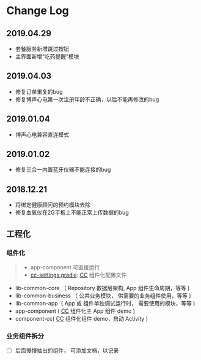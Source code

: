# Change Log
## 2019.04.29

- 套餐服务新增跳过按钮
- 主界面新增“吃药提醒”模块

## 2019.04.03

- 修复订单重复的bug
- 修复博声心电第一次注册年龄不正确，以后不能再修改的bug

## 2019.01.04
- 博声心电兼容直连模式

## 2019.01.02
- 修复三合一内置蓝牙仪器不能连接的bug

## 2018.12.21
- 将绑定健康顾问的预约模块去除
- 修复血氧仪在2G平板上不能正常上传数据的bug

## 工程化
 
### 组件化

> - app-component 可直接运行
> - [cc-settings.gradle](cc-settings.gradle): [CC](https://github.com/luckybilly/CC) 组件化配置文件

 - lib-common-core （ Repository 数据层架构, App 组件生命周期，等等 )
 - lib-common-business （ 公共业务模块， 供需要的业务组件使用，等等 )
 - lib-common-app（ App 或 组件单独调试运行时， 需要使用的模块，等等 )
 - app-component ( [CC](https://github.com/luckybilly/CC) 组件化主 App 组件 demo )
 - component-cc( [CC](https://github.com/luckybilly/CC) 组件化组件 demo，启动 Activity )
 
### 业务组件拆分

- [ ] 后面慢慢抽出的组件， 可添加文档，以记录